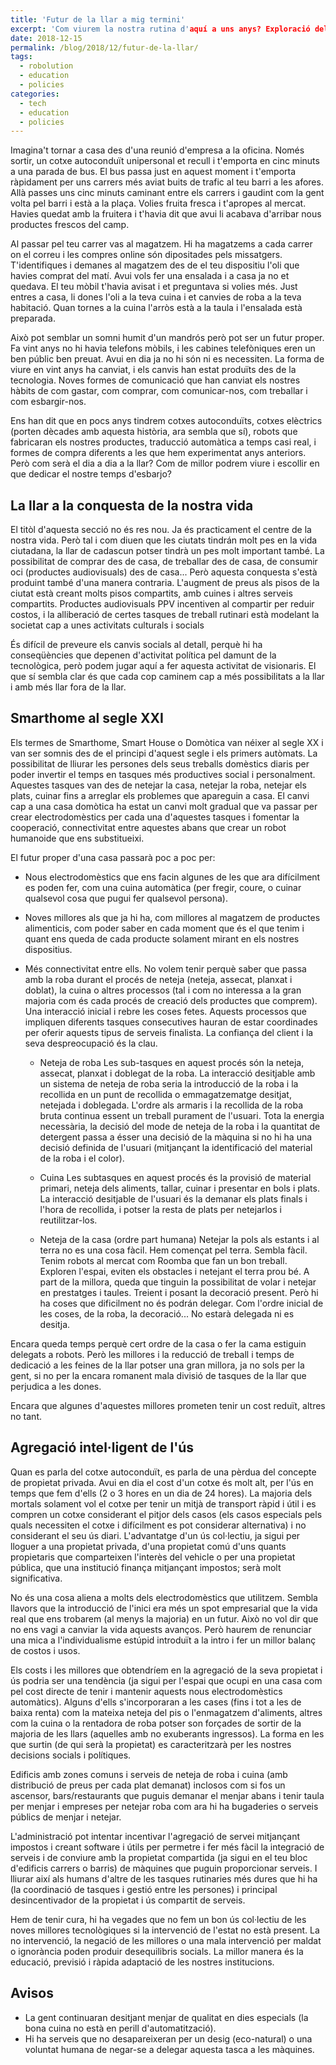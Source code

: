 ```yaml
---
title: 'Futur de la llar a mig termini'
excerpt: 'Com viurem la nostra rutina d'aquí a uns anys? Exploració del futur de la llar en uns anys.'
date: 2018-12-15
permalink: /blog/2018/12/futur-de-la-llar/
tags:
  - robolution
  - education
  - policies
categories:
  - tech
  - education
  - policies
---
```



Imagina't tornar a casa des d'una reunió d'empresa a la oficina. Només sortir, un cotxe autoconduït unipersonal et recull i t'emporta en cinc minuts a una parada de bus. El bus passa just en aquest moment i t'emporta ràpidament per uns carrers més aviat buits de trafic al teu barri a les afores. Allà passes uns cinc minuts caminant entre els carrers i gaudint com la gent volta pel barri i està a la plaça. Volies fruita fresca i t'apropes al mercat. Havies quedat amb la fruitera i t'havia dit que avui li acabava d'arribar nous productes frescos del camp.

Al passar pel teu carrer vas al magatzem. Hi ha magatzems a cada carrer on el correu i les compres online són dipositades pels missatgers.
T'identifiques i demanes al magatzem des de el teu dispositiu l'oli que havies comprat del matí. Avui vols fer una ensalada i a casa ja no et quedava. El teu mòbil t'havia avisat i et preguntava si volies més. Just entres a casa, li dones l'oli a la teva cuina i et canvies de roba a la teva habitació. Quan tornes a la cuina l'arròs està a la taula i l'ensalada està preparada.

Això pot semblar un somni humit d'un mandrós però pot ser un futur proper. Fa vint anys no hi havia telefons mòbils, i les cabines telefòniques eren un ben públic ben preuat. Avui en dia ja no hi són ni es necessiten. La forma de viure en vint anys ha canviat, i els canvis han estat produïts des de la tecnologia. Noves formes de comunicació que han canviat els nostres hàbits de com gastar, com comprar, com comunicar-nos, com treballar i com esbargir-nos.

Ens han dit que en pocs anys tindrem cotxes autoconduïts, cotxes elèctrics (porten dècades amb aquesta història, ara sembla que sí), robots que fabricaran els nostres productes, traducció automàtica a temps casi real, i formes de compra diferents a les que hem experimentat anys anteriors. Però com serà el dia a dia a la llar? Com de millor podrem viure i escollir en que dedicar el nostre temps d'esbarjo?


## La llar a la conquesta de la nostra vida
El titòl d'aquesta secció no és res nou. Ja és practicament el centre de la nostra vida. Però tal i com diuen que les ciutats tindrán molt pes en la vida ciutadana, la llar de cadascun potser tindrà un pes molt important també. La possibilitat de comprar des de casa, de treballar des de casa, de consumir oci (productes audiovisuals) des de casa...
Però aquesta conquesta s'està produint també d'una manera contraria. L'augment de preus als pisos de la ciutat està creant molts pisos compartits, amb cuines i altres serveis compartits. Productes audiovisuals PPV incentiven al compartir per reduir costos, i la alliberació de certes tasques de treball rutinari està modelant la societat cap a unes activitats culturals i socials

És difícil de preveure els canvis socials al detall, perquè hi ha conseqüències que depenen d'activitat política pel damunt de la tecnològica, però podem jugar aquí a fer aquesta activitat de visionaris. El que sí sembla clar és que cada cop caminem cap a més possibilitats a la llar i amb més llar fora de la llar.


## Smarthome al segle XXI
Els termes de Smarthome, Smart House o Domòtica van néixer al segle XX i van ser somnis des de el principi d'aquest segle i els primers autòmats. La possibilitat de lliurar les persones dels seus treballs domèstics diaris per poder invertir el temps en tasques més productives social i personalment.
Aquestes tasques van des de netejar la casa, netejar la roba, netejar els plats, cuinar fins a arreglar els problemes que apareguin a casa. El canvi cap a una casa domòtica ha estat un canvi molt gradual que va passar per crear electrodomèstics per cada una d'aquestes tasques i fomentar la cooperació, connectivitat entre aquestes abans que crear un robot humanoide que ens substitueixi.

El futur proper d'una casa passarà poc a poc per:
* Nous electrodomèstics que ens facin algunes de les que ara difícilment es poden fer, com una cuina automàtica (per fregir, coure, o cuinar qualsevol cosa que pugui fer qualsevol persona).
* Noves millores als que ja hi ha, com millores al magatzem de productes alimenticis, com poder saber en cada moment que és el que tenim i quant ens queda de cada producte solament mirant en els nostres dispositius.
* Més connectivitat entre ells. No volem tenir perquè saber que passa amb la roba durant el procés de neteja (neteja, assecat, planxat i doblat), la cuina o altres processos (tal i com no interessa a la gran majoria com és cada procés de creació dels productes que comprem). Una interacció inicial i rebre les coses fetes. Aquests processos que impliquen diferents tasques consecutives hauran de estar coordinades per oferir aquests tipus de serveis finalista. La confiança del client i la seva despreocupació és la clau.

  - Neteja de roba
  Les sub-tasques en aquest procés són la neteja, assecat, planxat i doblegat de la roba. La interacció desitjable amb un sistema de neteja de roba seria la introducció de la roba i la recollida en un punt de recollida o emmagatzematge desitjat, netejada i doblegada. L'ordre als armaris i la recollida de la roba bruta continua essent un treball purament de l'usuari. Tota la energia necessària, la decisió del mode de neteja de la roba i la quantitat de detergent passa a ésser una decisió de la màquina si no hi ha una decisió definida de l'usuari (mitjançant la identificació del material de la roba i el color).

  - Cuina
  Les subtasques en aquest procés és la provisió de material primari, neteja dels aliments, tallar, cuinar i presentar en bols i plats. La interacció desitjable de l'usuari és la demanar els plats finals i l'hora de recollida, i potser la resta de plats per netejarlos i reutilitzar-los.

  - Neteja de la casa (ordre part humana)
  Netejar la pols als estants i al terra no es una cosa fàcil. Hem començat pel terra. Sembla fàcil. Tenim robots al mercat com Roomba que fan un bon treball. Exploren l'espai, eviten els obstacles i netejant el terra prou bé. A part de la millora, queda que tinguin la possibilitat de volar i netejar en prestatges i taules. Treient i posant la decoració present. Però hi ha coses que dificilment no és podrán delegar. Com l'ordre inicial de les coses, de la roba, la decoració... No estarà delegada ni es desitja.


Encara queda temps perquè cert ordre de la casa o fer la cama estiguin delegats a robots. Però les millores i la reducció de treball i temps de dedicació a les feines de la llar potser una gran millora, ja no sols per la gent, si no per la encara romanent mala divisió de tasques de la llar que perjudica a les dones.

Encara que algunes d'aquestes millores prometen tenir un cost reduït, altres no tant.


## Agregació intel·ligent de l'ús
Quan es parla del cotxe autoconduït, es parla de una pèrdua del concepte de propietat privada. Avui en dia el cost d'un cotxe és molt alt, per l'ús en temps que fem d'ells (2 o 3 hores en un dia de 24 hores). La majoria dels mortals solament vol el cotxe per tenir un mitjà de transport ràpid i útil i es compren un cotxe considerant el pitjor dels casos (els casos especials pels quals necessiten el cotxe i difícilment es pot considerar alternativa) i no considerant el seu ús diari. L'advantatge d'un ús col·lectiu, ja sigui per lloguer a una propietat privada, d'una propietat comú d'uns quants propietaris que comparteixen l'interès del vehicle o per una propietat pública, que una institució finança mitjançant impostos; serà molt significativa.

No és una cosa aliena a molts dels electrodomèstics que utilitzem. Sembla llavors que la introducció de l'inici era més un spot empresarial que la vida real que ens trobarem (al menys la majoria) en un futur. Això no vol dir que no ens vagi a canviar la vida aquests avanços. Però haurem de renunciar una mica a l'individualisme estúpid introduït a la intro i fer un millor balanç de costos i usos.

Els costs i les millores que obtendríem en la agregació de la seva propietat i ús podria ser una tendència (ja sigui per l'espai que ocupi en una casa com pel cost directe de tenir i mantenir aquests nous electrodomèstics automàtics). Alguns d'ells s'incorporaran a les cases (fins i tot a les de baixa renta) com la mateixa neteja del pis o l'enmagatzem d'aliments, altres com la cuina o la rentadora de roba potser son forçades de sortir de la majoria de les llars (aquelles amb no exuberants ingressos).
La forma en les que surtin (de qui serà la propietat) es caracteritzarà per les nostres decisions socials i polítiques.

Edificis amb zones comuns i serveis de neteja de roba i cuina (amb distribució de preus per cada plat demanat) inclosos com si fos un ascensor, bars/restaurants que puguis demanar el menjar abans i tenir taula per menjar i empreses per netejar roba com ara hi ha bugaderies o serveis públics de menjar i netejar.

L'administració pot intentar incentivar l'agregació de servei mitjançant impostos i creant software i útils per permetre i fer més fàcil la integració de serveis i de conviure amb la propietat compartida (ja sigui en el teu bloc d'edificis carrers o barris) de màquines que puguin proporcionar serveis. I lliurar així als humans d'altre de les tasques rutinaries més dures que hi ha (la coordinació de tasques i gestió entre les persones) i principal desincentivador de la propietat i ús compartit de serveis.

Hem de tenir cura, hi ha vegades que no fem un bon ús col·lectiu de les noves millores tecnològiques si la intervenció de l'estat no està present. La no intervenció, la negació de les millores o una mala intervenció per maldat o ignorància poden produir desequilibris socials. La millor manera és la educació, previsió i ràpida adaptació de les nostres institucions.


## Avisos
* La gent continuaran desitjant menjar de qualitat en dies especials (la bona cuina no està en perill d'automatització).
* Hi ha serveis que no desapareixeran per un desig (eco-natural) o una voluntat humana de negar-se a delegar aquesta tasca a les màquines.
